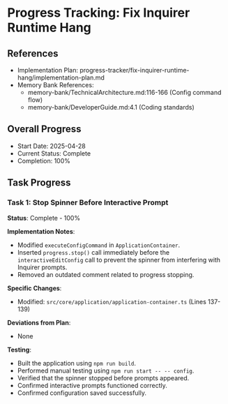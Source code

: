 # Progress Tracking: Fix Inquirer Runtime Hang

## References

- Implementation Plan: progress-tracker/fix-inquirer-runtime-hang/implementation-plan.md
- Memory Bank References:
  - memory-bank/TechnicalArchitecture.md:116-166 (Config command flow)
  - memory-bank/DeveloperGuide.md:4.1 (Coding standards)

## Overall Progress

- Start Date: 2025-04-28
- Current Status: Complete
- Completion: 100%

## Task Progress

### Task 1: Stop Spinner Before Interactive Prompt

**Status**: Complete - 100%

**Implementation Notes**:

- Modified `executeConfigCommand` in `ApplicationContainer`.
- Inserted `progress.stop()` call immediately before the `interactiveEditConfig` call to prevent the spinner from interfering with Inquirer prompts.
- Removed an outdated comment related to progress stopping.

**Specific Changes**:

- Modified: `src/core/application/application-container.ts` (Lines 137-139)

**Deviations from Plan**:

- None

**Testing**:

- Built the application using `npm run build`.
- Performed manual testing using `npm run start -- -- config`.
- Verified that the spinner stopped before prompts appeared.
- Confirmed interactive prompts functioned correctly.
- Confirmed configuration saved successfully.
